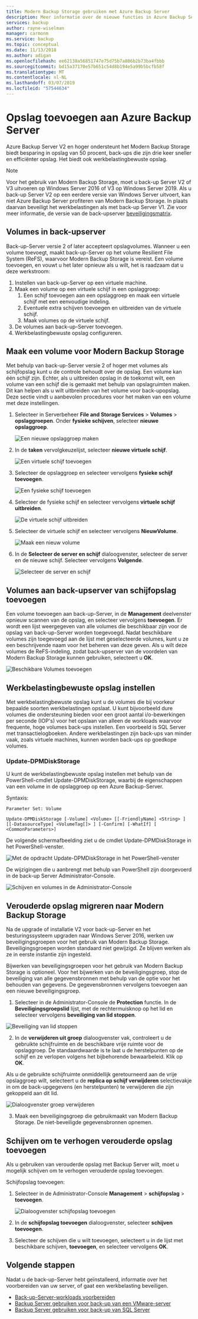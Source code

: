 ```yaml
---
title: Modern Backup Storage gebruiken met Azure Backup Server
description: Meer informatie over de nieuwe functies in Azure Backup Server. In dit artikel wordt beschreven hoe u uw back-up-Server-installatie een upgrade uitvoert.
services: backup
author: rayne-wiselman
manager: carmonm
ms.service: backup
ms.topic: conceptual
ms.date: 11/13/2018
ms.author: adigan
ms.openlocfilehash: ee62138a56851747e75d75b7a806b2b73ba4fbbb
ms.sourcegitcommit: bd15a37170e57b651c54d8b194e5a99b5bcfb58f
ms.translationtype: MT
ms.contentlocale: nl-NL
ms.lasthandoff: 03/07/2019
ms.locfileid: "57544634"
---
```

# <a name="add-storage-to-azure-backup-server"></a>Opslag toevoegen aan Azure Backup Server

Azure Backup Server V2 en hoger ondersteunt het Modern Backup Storage biedt besparing in opslag van 50 procent, back-ups die zijn drie keer sneller en efficiënter opslag. Het biedt ook werkbelastingbewuste opslag.

> [!NOTE]
> Voor het gebruik van Modern Backup Storage, moet u back-up Server V2 of V3 uitvoeren op Windows Server 2016 of V3 op Windows Server 2019.
> Als u back-up Server V2 op een eerdere versie van Windows Server uitvoert, kan niet Azure Backup Server profiteren van Modern Backup Storage. In plaats daarvan beveiligt het werkbelastingen als met back-up Server V1. Zie voor meer informatie, de versie van de back-upserver [beveiligingsmatrix](backup-mabs-protection-matrix.md).

## <a name="volumes-in-backup-server"></a>Volumes in back-upserver

Back-up-Server versie 2 of later accepteert opslagvolumes. Wanneer u een volume toevoegt, maakt back-up-Server op het volume Resilient File System (ReFS), waarvoor Modern Backup Storage is vereist. Een volume toevoegen, en vouwt u het later opnieuw als u wilt, het is raadzaam dat u deze werkstroom:

1.  Instellen van back-up-Server op een virtuele machine.
2.  Maak een volume op een virtuele schijf in een opslaggroep:
    1.  Een schijf toevoegen aan een opslaggroep en maak een virtuele schijf met een eenvoudige indeling.
    2.  Eventuele extra schijven toevoegen en uitbreiden van de virtuele schijf.
    3.  Maak volumes op de virtuele schijf.
3.  De volumes aan back-up-Server toevoegen.
4.  Werkbelastingbewuste opslag configureren.

## <a name="create-a-volume-for-modern-backup-storage"></a>Maak een volume voor Modern Backup Storage

Met behulp van back-up-Server versie 2 of hoger met volumes als schijfopslag kunt u de controle behoudt over de opslag. Een volume kan één schijf zijn. Echter, als u uitbreiden opslag in de toekomst wilt, een volume van een schijf die is gemaakt met behulp van opslagruimten maken. Dit kan helpen als u wilt uitbreiden van het volume voor back-upopslag. Deze sectie vindt u aanbevolen procedures voor het maken van een volume met deze instellingen.

1. Selecteer in Serverbeheer **File and Storage Services** > **Volumes** > **opslaggroepen**. Onder **fysieke schijven**, selecteer **nieuwe opslaggroep**.

    ![Een nieuwe opslaggroep maken](./media/backup-mabs-add-storage/mabs-add-storage-1.png)

2. In de **taken** vervolgkeuzelijst, selecteer **nieuwe virtuele schijf**.

    ![Een virtuele schijf toevoegen](./media/backup-mabs-add-storage/mabs-add-storage-2.png)

3. Selecteer de opslaggroep en selecteer vervolgens **fysieke schijf toevoegen**.

    ![Een fysieke schijf toevoegen](./media/backup-mabs-add-storage/mabs-add-storage-3.png)

4. Selecteer de fysieke schijf en selecteer vervolgens **virtuele schijf uitbreiden**.

    ![De virtuele schijf uitbreiden](./media/backup-mabs-add-storage/mabs-add-storage-4.png)

5. Selecteer de virtuele schijf en selecteer vervolgens **NieuwVolume**.

    ![Maak een nieuw volume](./media/backup-mabs-add-storage/mabs-add-storage-5.png)

6. In de **Selecteer de server en schijf** dialoogvenster, selecteer de server en de nieuwe schijf. Selecteer vervolgens **Volgende**.

    ![Selecteer de server en schijf](./media/backup-mabs-add-storage/mabs-add-storage-6.png)

## <a name="add-volumes-to-backup-server-disk-storage"></a>Volumes aan back-upserver van schijfopslag toevoegen

Een volume toevoegen aan back-up-Server, in de **Management** deelvenster opnieuw scannen van de opslag, en selecteer vervolgens **toevoegen**. Er wordt een lijst weergegeven van alle volumes die beschikbaar zijn voor de opslag van back-up-Server worden toegevoegd. Nadat beschikbare volumes zijn toegevoegd aan de lijst met geselecteerde volumes, kunt u ze een beschrijvende naam voor het beheren van deze geven. Als u wilt deze volumes de ReFS-indeling, zodat back-upserver van de voordelen van Modern Backup Storage kunnen gebruiken, selecteert u **OK**.

![Beschikbare Volumes toevoegen](./media/backup-mabs-add-storage/mabs-add-storage-7.png)

## <a name="set-up-workload-aware-storage"></a>Werkbelastingbewuste opslag instellen

Met werkbelastingbewuste opslag kunt u de volumes die bij voorkeur bepaalde soorten werkbelastingen opslaat. U kunt bijvoorbeeld dure volumes die ondersteuning bieden voor een groot aantal i/o-bewerkingen per seconde (IOP's) voor het opslaan van alleen de workloads waarvoor frequente, hoge volumes back-ups instellen. Een voorbeeld is SQL Server met transactielogboeken. Andere werkbelastingen zijn back-ups van minder vaak, zoals virtuele machines, kunnen worden back-ups op goedkope volumes.

### <a name="update-dpmdiskstorage"></a>Update-DPMDiskStorage

U kunt de werkbelastingbewuste opslag instellen met behulp van de PowerShell-cmdlet Update-DPMDiskStorage, waarbij de eigenschappen van een volume in de opslaggroep op een Azure Backup-Server. 

Syntaxis:

`Parameter Set: Volume`

```
Update-DPMDiskStorage [-Volume] <Volume> [[-FriendlyName] <String> ] [[-DatasourceType] <VolumeTag[]> ] [-Confirm] [-WhatIf] [ <CommonParameters>]
```
De volgende schermafbeelding ziet u de cmdlet Update-DPMDiskStorage in het PowerShell-venster.

![Met de opdracht Update-DPMDiskStorage in het PowerShell-venster](./media/backup-mabs-add-storage/mabs-add-storage-8.png)

De wijzigingen die u aanbrengt met behulp van PowerShell zijn doorgevoerd in de back-up Server Administrator-Console.

![Schijven en volumes in de Administrator-Console](./media/backup-mabs-add-storage/mabs-add-storage-9.png)


## <a name="migrate-legacy-storage-to-modern-backup-storage"></a>Verouderde opslag migreren naar Modern Backup Storage
Na de upgrade of installatie V2 voor back-up-Server en het besturingssysteem upgraden naar Windows Server 2016, werken uw beveiligingsgroepen voor het gebruik van Modern Backup Storage. Beveiligingsgroepen worden standaard niet gewijzigd. Ze blijven werken als ze in eerste instantie zijn ingesteld.

Bijwerken van beveiligingsgroepen voor het gebruik van Modern Backup Storage is optioneel. Voor het bijwerken van de beveiligingsgroep, stop de beveiliging van alle gegevensbronnen met behulp van de optie voor het behouden van gegevens. De gegevensbronnen vervolgens toevoegen aan een nieuwe beveiligingsgroep.

1. Selecteer in de Administrator-Console de **Protection** functie. In de **Beveiligingsgroepslid** lijst, met de rechtermuisknop op het lid en selecteer vervolgens **beveiliging van lid stoppen**.

  ![Beveiliging van lid stoppen](https://docs.microsoft.com/system-center/dpm/media/upgrade-to-dpm-2016/dpm-2016-stop-protection1.png)

2. In de **verwijderen uit groep** dialoogvenster vak, controleert u de gebruikte schijfruimte en de beschikbare vrije ruimte voor de opslaggroep. De standaardwaarde is te laat u de herstelpunten op de schijf en ze verlopen volgens het bijbehorende bewaarbeleid. Klik op **OK**.

  Als u de gebruikte schijfruimte onmiddellijk geretourneerd aan de vrije opslaggroep wilt, selecteert u de **replica op schijf verwijderen** selectievakje in om de back-upgegevens (en herstelpunten) te verwijderen die zijn gekoppeld aan dit lid.

  ![Dialoogvenster groep verwijderen](https://docs.microsoft.com/system-center/dpm/media/upgrade-to-dpm-2016/dpm-2016-retain-data.png)

3. Maak een beveiligingsgroep die gebruikmaakt van Modern Backup Storage. De niet-beveiligde gegevensbronnen opnemen.

## <a name="add-disks-to-increase-legacy-storage"></a>Schijven om te verhogen verouderde opslag toevoegen

Als u gebruiken van verouderde opslag met Backup Server wilt, moet u mogelijk schijven om te verhogen verouderde opslag toevoegen.

Schijfopslag toevoegen:

1. Selecteer in de Administrator-Console **Management** > **schijfopslag** > **toevoegen**.

    ![Dialoogvenster schijfopslag toevoegen](https://docs.microsoft.com/system-center/dpm/media/upgrade-to-dpm-2016/dpm-2016-add-disk-storage.png)

4. In de **schijfopslag toevoegen** dialoogvenster, selecteer **schijven toevoegen**.

5. Selecteer de schijven die u wilt toevoegen, selecteert u in de lijst met beschikbare schijven, **toevoegen**, en selecteer vervolgens **OK**.

## <a name="next-steps"></a>Volgende stappen
Nadat u de back-up-Server hebt geïnstalleerd, informatie over het voorbereiden van uw server, of gaat een werkbelasting beveiligen.

- [Back-up-Server-workloads voorbereiden](backup-azure-microsoft-azure-backup.md)
- [Backup Server gebruiken voor back-up van een VMware-server](backup-azure-backup-server-vmware.md)
- [Backup Server gebruiken voor back-up van SQL Server](backup-azure-sql-mabs.md)
